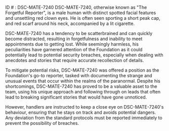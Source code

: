 ID # : DSC-MATE-7240
DSC-MATE-7240, otherwise known as "The Forgetful Reporter", is a male human with distinct spotted facial features and unsettling red clown eyes. He is often seen sporting a short peak cap, and red scarf around his neck, accompanied by a lit cigarette. 

DSC-MATE-7240 has a tendency to be scatterbrained and can quickly become distracted, resulting in forgetfulness and inability to meet appointments due to getting lost. While seemingly harmless, his peculiarities have garnered attention of the Foundation as it could potentially lead to potential security breaches, especially when dealing with anecdotes and stories that require accurate recollection of details. 

To mitigate potential risks, DSC-MATE-7240 was offered a position as the Foundation's go-to reporter, tasked with documenting the strange and unusual events that occur within the realms of the paranormal. Despite his shortcomings, DSC-MATE-7240 has proved to be a valuable asset to the team, using his unique approach and following through on leads that often lead to breaking significant stories that would have gone unnoticed. 

However, handlers are instructed to keep a close eye on DSC-MATE-7240's behaviour, ensuring that he stays on track and avoids potential dangers. Any deviation from the standard protocols must be reported immediately to prevent the possibility of breaches.